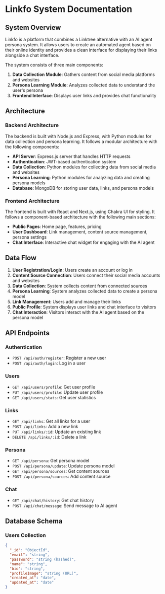 # Linkfo System Documentation

## System Overview

Linkfo is a platform that combines a Linktree alternative with an AI agent persona system. It allows users to create an automated agent based on their online identity and provides a clean interface for displaying their links alongside a chat interface.

The system consists of three main components:
1. **Data Collection Module**: Gathers content from social media platforms and websites
2. **Persona Learning Module**: Analyzes collected data to understand the user's persona
3. **Frontend Interface**: Displays user links and provides chat functionality

## Architecture

### Backend Architecture

The backend is built with Node.js and Express, with Python modules for data collection and persona learning. It follows a modular architecture with the following components:

- **API Server**: Express.js server that handles HTTP requests
- **Authentication**: JWT-based authentication system
- **Data Collection**: Python modules for collecting data from social media and websites
- **Persona Learning**: Python modules for analyzing data and creating persona models
- **Database**: MongoDB for storing user data, links, and persona models

### Frontend Architecture

The frontend is built with React and Next.js, using Chakra UI for styling. It follows a component-based architecture with the following main sections:

- **Public Pages**: Home page, features, pricing
- **User Dashboard**: Link management, content source management, persona settings
- **Chat Interface**: Interactive chat widget for engaging with the AI agent

## Data Flow

1. **User Registration/Login**: Users create an account or log in
2. **Content Source Connection**: Users connect their social media accounts and websites
3. **Data Collection**: System collects content from connected sources
4. **Persona Learning**: System analyzes collected data to create a persona model
5. **Link Management**: Users add and manage their links
6. **Public Profile**: System displays user links and chat interface to visitors
7. **Chat Interaction**: Visitors interact with the AI agent based on the persona model

## API Endpoints

### Authentication

- `POST /api/auth/register`: Register a new user
- `POST /api/auth/login`: Log in a user

### Users

- `GET /api/users/profile`: Get user profile
- `PUT /api/users/profile`: Update user profile
- `GET /api/users/stats`: Get user statistics

### Links

- `GET /api/links`: Get all links for a user
- `POST /api/links`: Add a new link
- `PUT /api/links/:id`: Update an existing link
- `DELETE /api/links/:id`: Delete a link

### Persona

- `GET /api/persona`: Get persona model
- `POST /api/persona/update`: Update persona model
- `GET /api/persona/sources`: Get content sources
- `POST /api/persona/sources`: Add content source

### Chat

- `GET /api/chat/history`: Get chat history
- `POST /api/chat/message`: Send message to AI agent

## Database Schema

### Users Collection

```json
{
  "_id": "ObjectId",
  "email": "string",
  "password": "string (hashed)",
  "name": "string",
  "bio": "string",
  "profileImage": "string (URL)",
  "created_at": "date",
  "updated_at": "date"
}
